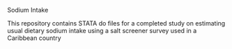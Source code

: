 Sodium Intake

This repository contains STATA do files for a completed study on estimating usual dietary sodium intake using a salt screener survey used in a Caribbean country

